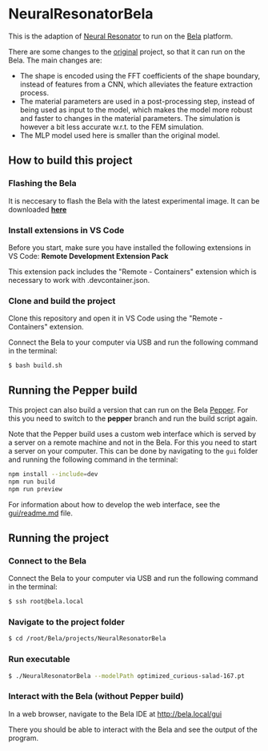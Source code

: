 # NeuralResonatorBela

This is the adaption of [Neural Resonator](https://github.com/rodrigodzf/NeuralResonatorVST) to run on the [Bela](https://bela.io/) platform.

There are some changes to the [original](https://github.com/rodrigodzf/neuralresonator) project, so that it can run on the Bela. The main changes are:

- The shape is encoded using the FFT coefficients of the shape boundary, instead of features from a CNN, which alleviates the feature extraction process.
- The material parameters are used in a post-processing step, instead of being used as input to the model, which makes the model more robust and faster to changes in the material parameters. The simulation is however a bit less accurate w.r.t. to the FEM simulation.
- The MLP model used here is smaller than the original model.


## How to build this project

### Flashing the Bela

It is neccesary to flash the Bela with the latest experimental image. It can be downloaded **[here](https://github.com/BelaPlatform/bela-image-builder/releases/tag/v0.5.0alpha2)**

### Install extensions in VS Code

Before you start, make sure you have installed the following extensions in VS Code: **Remote Development Extension Pack**

This extension pack includes the "Remote - Containers" extension which is necessary to work with .devcontainer.json.

### Clone and build the project

Clone this repository and open it in VS Code using the "Remote - Containers" extension.

Connect the Bela to your computer via USB and run the following command in the terminal:

```bash
$ bash build.sh
```
## Running the Pepper build

This project can also build a version that can run on the Bela [Pepper](https://www.youtube.com/watch?v=VLHxIMeSU-c). For this you need to switch to the **pepper** branch and run the build script again.

Note that the Pepper build uses a custom web interface which is served by a server on a remote machine and not in the Bela. For this you need to start a server on your computer. This can be done by navigating to the `gui` folder and running the following command in the terminal:

```bash
npm install --include=dev
npm run build
npm run preview
```

For information about how to develop the web interface, see the [gui/readme.md](gui/readme.md) file.

## Running the project

### Connect to the Bela

Connect the Bela to your computer via USB and run the following command in the terminal:

```bash
$ ssh root@bela.local
```

### Navigate to the project folder

```bash
$ cd /root/Bela/projects/NeuralResonatorBela
```

### Run executable

```bash
$ ./NeuralResonatorBela --modelPath optimized_curious-salad-167.pt 
```

### Interact with the Bela (without Pepper build)

In a web browser, navigate to the Bela IDE at http://bela.local/gui

There you should be able to interact with the Bela and see the output of the program.
